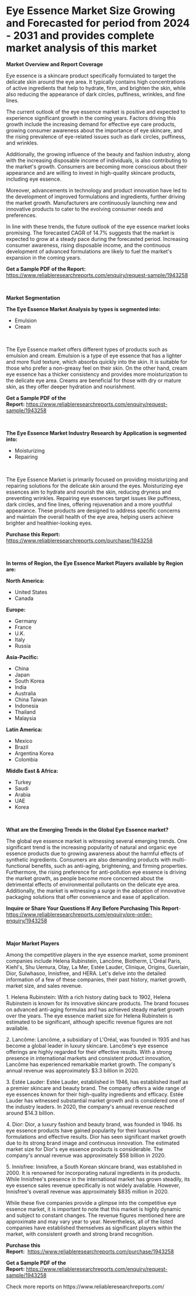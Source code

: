 <p><h1>Eye Essence Market Size Growing and Forecasted for period from 2024 - 2031 and provides complete market analysis of this market</h1></p><p><strong>Market Overview and Report Coverage</strong></p>
<p><p>Eye essence is a skincare product specifically formulated to target the delicate skin around the eye area. It typically contains high concentrations of active ingredients that help to hydrate, firm, and brighten the skin, while also reducing the appearance of dark circles, puffiness, wrinkles, and fine lines.</p><p>The current outlook of the eye essence market is positive and expected to experience significant growth in the coming years. Factors driving this growth include the increasing demand for effective eye care products, growing consumer awareness about the importance of eye skincare, and the rising prevalence of eye-related issues such as dark circles, puffiness, and wrinkles.</p><p>Additionally, the growing influence of the beauty and fashion industry, along with the increasing disposable income of individuals, is also contributing to the market's growth. Consumers are becoming more conscious about their appearance and are willing to invest in high-quality skincare products, including eye essence.</p><p>Moreover, advancements in technology and product innovation have led to the development of improved formulations and ingredients, further driving the market growth. Manufacturers are continuously launching new and innovative products to cater to the evolving consumer needs and preferences.</p><p>In line with these trends, the future outlook of the eye essence market looks promising. The forecasted CAGR of 14.7% suggests that the market is expected to grow at a steady pace during the forecasted period. Increasing consumer awareness, rising disposable income, and the continuous development of advanced formulations are likely to fuel the market's expansion in the coming years.</p></p>
<p><strong>Get a Sample PDF of the Report:</strong> <a href="https://www.reliableresearchreports.com/enquiry/request-sample/1943258">https://www.reliableresearchreports.com/enquiry/request-sample/1943258</a></p>
<p>&nbsp;</p>
<p><strong>Market Segmentation</strong></p>
<p><strong>The Eye Essence Market Analysis by types is segmented into:</strong></p>
<p><ul><li>Emulsion</li><li>Cream</li></ul></p>
<p>&nbsp;</p>
<p><p>The Eye Essence market offers different types of products such as emulsion and cream. Emulsion is a type of eye essence that has a lighter and more fluid texture, which absorbs quickly into the skin. It is suitable for those who prefer a non-greasy feel on their skin. On the other hand, cream eye essence has a thicker consistency and provides more moisturization to the delicate eye area. Creams are beneficial for those with dry or mature skin, as they offer deeper hydration and nourishment.</p></p>
<p><strong>Get a Sample PDF of the Report:</strong>&nbsp;<a href="https://www.reliableresearchreports.com/enquiry/request-sample/1943258">https://www.reliableresearchreports.com/enquiry/request-sample/1943258</a></p>
<p>&nbsp;</p>
<p><strong>The Eye Essence Market Industry Research by Application is segmented into:</strong></p>
<p><ul><li>Moisturizing</li><li>Repairing</li></ul></p>
<p>&nbsp;</p>
<p><p>The Eye Essence Market is primarily focused on providing moisturizing and repairing solutions for the delicate skin around the eyes. Moisturizing eye essences aim to hydrate and nourish the skin, reducing dryness and preventing wrinkles. Repairing eye essences target issues like puffiness, dark circles, and fine lines, offering rejuvenation and a more youthful appearance. These products are designed to address specific concerns and maintain the overall health of the eye area, helping users achieve brighter and healthier-looking eyes.</p></p>
<p><strong>Purchase this Report:</strong>&nbsp; <a href="https://www.reliableresearchreports.com/purchase/1943258">https://www.reliableresearchreports.com/purchase/1943258</a></p>
<p>&nbsp;</p>
<p><strong>In terms of Region, the Eye Essence Market Players available by Region are:</strong></p>
<p>
    <p> <strong> North America: </strong>
        <ul>
            <li>United States</li>
            <li>Canada</li>
        </ul>
        </p> 
    <p> <strong> Europe: </strong>
        <ul>
            <li>Germany</li>
            <li>France</li>
            <li>U.K.</li>
            <li>Italy</li>
            <li>Russia</li>
        </ul>
        </p> 
    <p> <strong> Asia-Pacific: </strong>
        <ul>
            <li>China</li>
            <li>Japan</li>
            <li>South Korea</li>
            <li>India</li>
            <li>Australia</li>
            <li>China Taiwan</li>
            <li>Indonesia</li>
            <li>Thailand</li>
            <li>Malaysia</li>
        </ul>
        </p> 
    <p> <strong> Latin America: </strong>
        <ul>
            <li>Mexico</li>
            <li>Brazil</li>
            <li>Argentina Korea</li>
            <li>Colombia</li>
        </ul>
        </p> 
    <p> <strong> Middle East & Africa: </strong>
        <ul>
            <li>Turkey</li>
            <li>Saudi</li>
            <li>Arabia</li>
            <li>UAE</li>
            <li>Korea</li>
        </ul>
    </p>
    </p>
<p>&nbsp;</p>
<p><strong>What are the Emerging Trends in the Global Eye Essence market?</strong></p>
<p><p>The global eye essence market is witnessing several emerging trends. One significant trend is the increasing popularity of natural and organic eye essence products due to growing awareness about the harmful effects of synthetic ingredients. Consumers are also demanding products with multi-functional benefits, such as anti-aging, brightening, and firming properties. Furthermore, the rising preference for anti-pollution eye essence is driving the market growth, as people become more concerned about the detrimental effects of environmental pollutants on the delicate eye area. Additionally, the market is witnessing a surge in the adoption of innovative packaging solutions that offer convenience and ease of application.</p></p>
<p><strong>Inquire or Share Your Questions If Any Before Purchasing This Report</strong>- <a href="https://www.reliableresearchreports.com/enquiry/pre-order-enquiry/1943258">https://www.reliableresearchreports.com/enquiry/pre-order-enquiry/1943258</a></p>
<p>&nbsp;</p>
<p><strong>Major Market Players</strong></p>
<p><p>Among the competitive players in the eye essence market, some prominent companies include Helena Rubinstein, Lancôme, Biotherm, L'Oréal Paris, Kiehl's, Shu Uemura, Olay, La Mer, Estée Lauder, Clinique, Origins, Guerlain, Dior, Sulwhasoo, Innisfree, and HERA. Let's delve into the detailed information of a few of these companies, their past history, market growth, market size, and sales revenue.</p><p>1. Helena Rubinstein: With a rich history dating back to 1902, Helena Rubinstein is known for its innovative skincare products. The brand focuses on advanced anti-aging formulas and has achieved steady market growth over the years. The eye essence market size for Helena Rubinstein is estimated to be significant, although specific revenue figures are not available.</p><p>2. Lancôme: Lancôme, a subsidiary of L'Oréal, was founded in 1935 and has become a global leader in luxury skincare. Lancôme's eye essence offerings are highly regarded for their effective results. With a strong presence in international markets and consistent product innovation, Lancôme has experienced remarkable market growth. The company's annual revenue was approximately $3.3 billion in 2020.</p><p>3. Estée Lauder: Estée Lauder, established in 1946, has established itself as a premier skincare and beauty brand. The company offers a wide range of eye essences known for their high-quality ingredients and efficacy. Estée Lauder has witnessed substantial market growth and is considered one of the industry leaders. In 2020, the company's annual revenue reached around $14.3 billion.</p><p>4. Dior: Dior, a luxury fashion and beauty brand, was founded in 1946. Its eye essence products have gained popularity for their luxurious formulations and effective results. Dior has seen significant market growth due to its strong brand image and continuous innovation. The estimated market size for Dior's eye essence products is considerable. The company's annual revenue was approximately $58 billion in 2020.</p><p>5. Innisfree: Innisfree, a South Korean skincare brand, was established in 2000. It is renowned for incorporating natural ingredients in its products. While Innisfree's presence in the international market has grown steadily, its eye essence sales revenue specifically is not widely available. However, Innisfree's overall revenue was approximately $835 million in 2020.</p><p>While these five companies provide a glimpse into the competitive eye essence market, it is important to note that this market is highly dynamic and subject to constant changes. The revenue figures mentioned here are approximate and may vary year to year. Nevertheless, all of the listed companies have established themselves as significant players within the market, with consistent growth and strong brand recognition.</p></p>
<p><strong>Purchase this Report:</strong>&nbsp;&nbsp;<a href="https://www.reliableresearchreports.com/purchase/1943258">https://www.reliableresearchreports.com/purchase/1943258</a></p>
<p></p>
<p><strong>Get a Sample PDF of the Report:</strong>&nbsp;<a href="https://www.reliableresearchreports.com/enquiry/request-sample/1943258">https://www.reliableresearchreports.com/enquiry/request-sample/1943258</a></p>
<p>Check more reports on https://www.reliableresearchreports.com/</p>